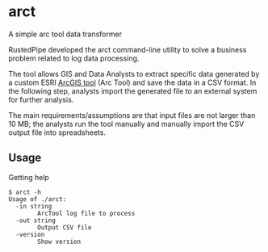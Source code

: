 # arct


A simple arc tool data transformer

RustedPipe developed the arct command-line utility to solve a business problem related to log data processing.

The tool allows GIS and Data Analysts to extract specific data generated by a custom ESRI [ArcGIS tool](https://pro.arcgis.com/en/pro-app/latest/tool-reference/analysis/an-overview-of-the-analysis-toolbox.htm) (Arc Tool) and save the data in a CSV format. In the following step, analysts import the generated file to an external system for further analysis.

The main requirements/assumptions are that input files are not larger than 10 MB; the analysts run the tool manually and manually import the CSV output file into spreadsheets.


## Usage

Getting help

```
$ arct -h
Usage of ./arct:
  -in string
        ArcTool log file to process
  -out string
        Output CSV file
  -version
        Show version
```

